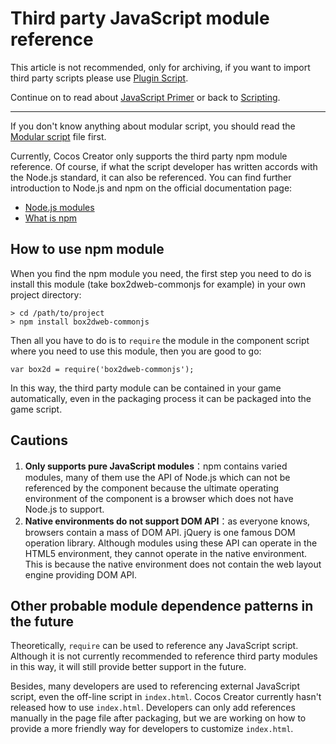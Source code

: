 # Third party JavaScript module reference

This article is not recommended, only for archiving, if you want to import third party scripts please use [Plugin Script](plugin-scripts.md).

Continue on to read about [JavaScript Primer](javascript-primer.md) or back to [Scripting](index.md).

<hr>

If you don't know anything about modular script, you should read the [Modular script](./modular-script.md) file first.

Currently, Cocos Creator only supports the third party npm module reference. Of course, if what the script developer has written accords with the Node.js standard, it can also be referenced. You can find further introduction to Node.js and npm on the official documentation page:

- [Node.js modules](https://nodejs.org/api/modules.html)
- [What is npm](https://docs.npmjs.com/getting-started/what-is-npm)

## How to use npm module

When you find the npm module you need, the first step you need to do is install this module (take box2dweb-commonjs for example) in your own project directory:

```
> cd /path/to/project
> npm install box2dweb-commonjs
```

Then all you have to do is to `require` the module in the component script where you need to use this module, then you are good to go:

```
var box2d = require('box2dweb-commonjs');
```

In this way, the third party module can be contained in your game automatically, even in the packaging process it can be packaged into the game script.

## Cautions

1. **Only supports pure JavaScript modules**：npm contains varied modules, many of them use the API of Node.js which can not be referenced by the component because the ultimate operating environment of the component is a browser which does not have Node.js to support.
2. **Native environments do not support DOM API**：as everyone knows, browsers contain a mass of DOM API. jQuery is one famous DOM operation library. Although modules using these API can operate in the HTML5 environment, they cannot operate in the native environment. This is because the native environment does not contain the web layout engine providing DOM API.

## Other probable module dependence patterns in the future

Theoretically, `require` can be used to reference any JavaScript script. Although it is not currently recommended to reference third party modules in this way, it will still provide better support in the future.

Besides, many developers are used to referencing external JavaScript script, even the off-line script in `index.html`. Cocos Creator currently hasn't released how to use `index.html`. Developers can only add references manually in the page file after packaging, but we are working on how to provide a more friendly way for developers to customize `index.html`.
